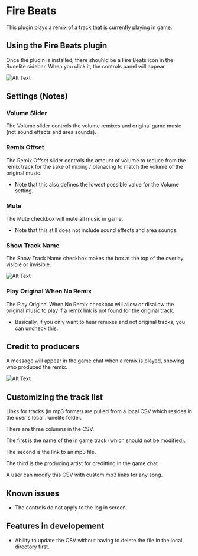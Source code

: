 # Fire Beats


This plugin plays a remix of a track that is currently playing in game. 

## Using the Fire Beats plugin

Once the plugin is installed, there shouhld be a Fire Beats icon in the Runelite sidebar.  When you click it, the controls panel will appear.

![Alt Text](http://rknako.com/wp-content/uploads/2020/11/rl_fire_beats_controlMenu.gif)

## Settings (Notes)

### Volume Slider
The Volume slider controls the volume remixes and original game music (not sound effects and area sounds).

### Remix Offset
The Remix Offset slider controls the amount of volume to reduce from the remix track for the sake of mixing / blanacing to match the volume of the original music.  
  - Note that this also defines the lowest possible value for the Volume setting.
  
### Mute
The Mute checkbox will mute all music in game.
  - Note that this still does not include sound effects and area sounds.
  
### Show Track Name
The Show Track Name checkbox makes the box at the top of the overlay visible or invisible.  

![Alt Text](http://rknako.com/wp-content/uploads/2020/11/rl_fire_beats_showTrackName.gif)

### Play Original When No Remix
The Play Original When No Remix checkbox will allow or disallow the original music to play if a remix link is not found for the original track.
  - Basically, if you only want to hear remixes and not original tracks, you can uncheck this.
  
## Credit to producers

A message will appear in the game chat when a remix is played, showing who produced the remix.

![Alt Text](http://rknako.com/wp-content/uploads/2020/11/rl_fire_beats_remixInfo.gif)

## Customizing the track list

Links for tracks (in mp3 format) are pulled from a local CSV which resides in the user's local .runelite folder.

There are three columns in the CSV.  

The first is the name of the in game track (which should not be modified).

The second is the link to an mp3 file.

The third is the producing artist for creditting in the game chat.

A user can modify this CSV with custom mp3 links for any song.

## Known issues

- The controls do not apply to the log in screen.

## Features in developement

- Ability to update the CSV without having to delete the file in the local directory first.
